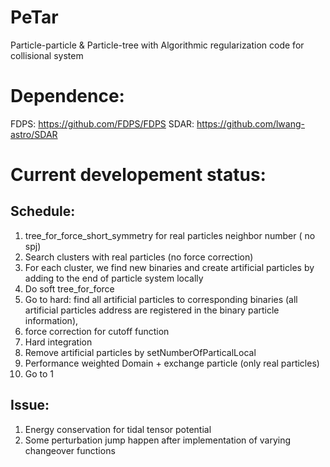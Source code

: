 # PeTar
Particle-particle \& Particle-tree with Algorithmic regularization code for collisional system

# Dependence: 
FDPS: https://github.com/FDPS/FDPS
SDAR: https://github.com/lwang-astro/SDAR

# Current developement status:
## Schedule: 
1. tree_for_force_short_symmetry for real particles neighbor number ( no spj) 
2. Search clusters with real particles (no force correction)
3. For each cluster, we find new binaries and create artificial particles by adding to the end of particle system locally
4. Do soft tree_for_force
5. Go to hard: find all artificial particles to corresponding binaries (all artificial particles address are registered in the binary particle information), 
6. force correction for cutoff function
7. Hard integration 
8. Remove artificial particles by setNumberOfParticalLocal
9. Performance weighted Domain + exchange particle (only real particles)
10. Go to 1

## Issue:
1. Energy conservation for tidal tensor potential
2. Some perturbation jump happen after implementation of varying changeover functions

